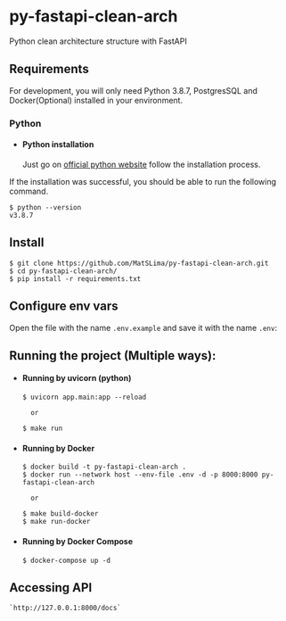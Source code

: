# py-fastapi-clean-arch
Python clean architecture structure with FastAPI

## Requirements

For development, you will only need Python 3.8.7, PostgresSQL and Docker(Optional) installed in your environment.

### Python
- #### Python installation

  Just go on [official python website](https://www.python.org/downloads/) follow the installation process.

If the installation was successful, you should be able to run the following command.

    $ python --version
    v3.8.7

## Install

    $ git clone https://github.com/MatSLima/py-fastapi-clean-arch.git
    $ cd py-fastapi-clean-arch/
    $ pip install -r requirements.txt

## Configure env vars

Open the file with the name `.env.example` and save it with the name `.env`:

## Running the project (Multiple ways):
- #### Running by uvicorn (python)

      $ uvicorn app.main:app --reload

        or

      $ make run

- #### Running by Docker

      $ docker build -t py-fastapi-clean-arch .
      $ docker run --network host --env-file .env -d -p 8000:8000 py-fastapi-clean-arch

        or

      $ make build-docker
      $ make run-docker

- #### Running by Docker Compose

      $ docker-compose up -d

## Accessing API    
    `http://127.0.0.1:8000/docs`
